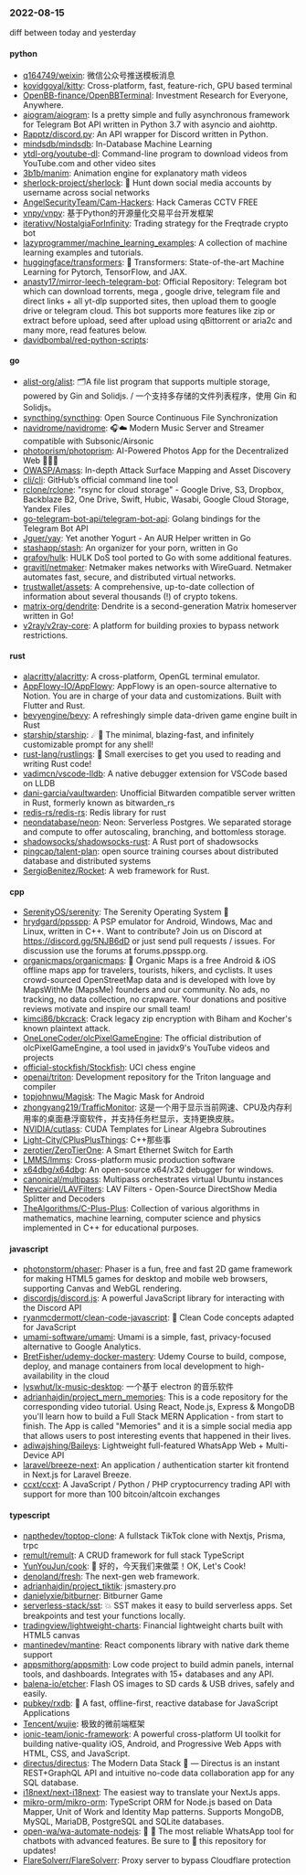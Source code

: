 ### 2022-08-15
diff between today and yesterday

#### python
* [q164749/weixin](https://github.com/q164749/weixin): 微信公众号推送模板消息
* [kovidgoyal/kitty](https://github.com/kovidgoyal/kitty): Cross-platform, fast, feature-rich, GPU based terminal
* [OpenBB-finance/OpenBBTerminal](https://github.com/OpenBB-finance/OpenBBTerminal): Investment Research for Everyone, Anywhere.
* [aiogram/aiogram](https://github.com/aiogram/aiogram): Is a pretty simple and fully asynchronous framework for Telegram Bot API written in Python 3.7 with asyncio and aiohttp.
* [Rapptz/discord.py](https://github.com/Rapptz/discord.py): An API wrapper for Discord written in Python.
* [mindsdb/mindsdb](https://github.com/mindsdb/mindsdb): In-Database Machine Learning
* [ytdl-org/youtube-dl](https://github.com/ytdl-org/youtube-dl): Command-line program to download videos from YouTube.com and other video sites
* [3b1b/manim](https://github.com/3b1b/manim): Animation engine for explanatory math videos
* [sherlock-project/sherlock](https://github.com/sherlock-project/sherlock): 🔎 Hunt down social media accounts by username across social networks
* [AngelSecurityTeam/Cam-Hackers](https://github.com/AngelSecurityTeam/Cam-Hackers): Hack Cameras CCTV FREE
* [vnpy/vnpy](https://github.com/vnpy/vnpy): 基于Python的开源量化交易平台开发框架
* [iterativv/NostalgiaForInfinity](https://github.com/iterativv/NostalgiaForInfinity): Trading strategy for the Freqtrade crypto bot
* [lazyprogrammer/machine_learning_examples](https://github.com/lazyprogrammer/machine_learning_examples): A collection of machine learning examples and tutorials.
* [huggingface/transformers](https://github.com/huggingface/transformers): 🤗 Transformers: State-of-the-art Machine Learning for Pytorch, TensorFlow, and JAX.
* [anasty17/mirror-leech-telegram-bot](https://github.com/anasty17/mirror-leech-telegram-bot): Official Repository: Telegram bot which can download torrents, mega , google drive, telegram file and direct links + all yt-dlp supported sites, then upload them to google drive or telegram cloud. This bot supports more features like zip or extract before upload, seed after upload using qBittorrent or aria2c and many more, read features below.
* [davidbombal/red-python-scripts](https://github.com/davidbombal/red-python-scripts): 

#### go
* [alist-org/alist](https://github.com/alist-org/alist): 🗂️A file list program that supports multiple storage, powered by Gin and Solidjs. / 一个支持多存储的文件列表程序，使用 Gin 和 Solidjs。
* [syncthing/syncthing](https://github.com/syncthing/syncthing): Open Source Continuous File Synchronization
* [navidrome/navidrome](https://github.com/navidrome/navidrome): 🎧☁️ Modern Music Server and Streamer compatible with Subsonic/Airsonic
* [photoprism/photoprism](https://github.com/photoprism/photoprism): AI-Powered Photos App for the Decentralized Web 🌈💎✨
* [OWASP/Amass](https://github.com/OWASP/Amass): In-depth Attack Surface Mapping and Asset Discovery
* [cli/cli](https://github.com/cli/cli): GitHub’s official command line tool
* [rclone/rclone](https://github.com/rclone/rclone): "rsync for cloud storage" - Google Drive, S3, Dropbox, Backblaze B2, One Drive, Swift, Hubic, Wasabi, Google Cloud Storage, Yandex Files
* [go-telegram-bot-api/telegram-bot-api](https://github.com/go-telegram-bot-api/telegram-bot-api): Golang bindings for the Telegram Bot API
* [Jguer/yay](https://github.com/Jguer/yay): Yet another Yogurt - An AUR Helper written in Go
* [stashapp/stash](https://github.com/stashapp/stash): An organizer for your porn, written in Go
* [grafov/hulk](https://github.com/grafov/hulk): HULK DoS tool ported to Go with some additional features.
* [gravitl/netmaker](https://github.com/gravitl/netmaker): Netmaker makes networks with WireGuard. Netmaker automates fast, secure, and distributed virtual networks.
* [trustwallet/assets](https://github.com/trustwallet/assets): A comprehensive, up-to-date collection of information about several thousands (!) of crypto tokens.
* [matrix-org/dendrite](https://github.com/matrix-org/dendrite): Dendrite is a second-generation Matrix homeserver written in Go!
* [v2ray/v2ray-core](https://github.com/v2ray/v2ray-core): A platform for building proxies to bypass network restrictions.

#### rust
* [alacritty/alacritty](https://github.com/alacritty/alacritty): A cross-platform, OpenGL terminal emulator.
* [AppFlowy-IO/AppFlowy](https://github.com/AppFlowy-IO/AppFlowy): AppFlowy is an open-source alternative to Notion. You are in charge of your data and customizations. Built with Flutter and Rust.
* [bevyengine/bevy](https://github.com/bevyengine/bevy): A refreshingly simple data-driven game engine built in Rust
* [starship/starship](https://github.com/starship/starship): ☄🌌️ The minimal, blazing-fast, and infinitely customizable prompt for any shell!
* [rust-lang/rustlings](https://github.com/rust-lang/rustlings): 🦀 Small exercises to get you used to reading and writing Rust code!
* [vadimcn/vscode-lldb](https://github.com/vadimcn/vscode-lldb): A native debugger extension for VSCode based on LLDB
* [dani-garcia/vaultwarden](https://github.com/dani-garcia/vaultwarden): Unofficial Bitwarden compatible server written in Rust, formerly known as bitwarden_rs
* [redis-rs/redis-rs](https://github.com/redis-rs/redis-rs): Redis library for rust
* [neondatabase/neon](https://github.com/neondatabase/neon): Neon: Serverless Postgres. We separated storage and compute to offer autoscaling, branching, and bottomless storage.
* [shadowsocks/shadowsocks-rust](https://github.com/shadowsocks/shadowsocks-rust): A Rust port of shadowsocks
* [pingcap/talent-plan](https://github.com/pingcap/talent-plan): open source training courses about distributed database and distributed systems
* [SergioBenitez/Rocket](https://github.com/SergioBenitez/Rocket): A web framework for Rust.

#### cpp
* [SerenityOS/serenity](https://github.com/SerenityOS/serenity): The Serenity Operating System 🐞
* [hrydgard/ppsspp](https://github.com/hrydgard/ppsspp): A PSP emulator for Android, Windows, Mac and Linux, written in C++. Want to contribute? Join us on Discord at https://discord.gg/5NJB6dD or just send pull requests / issues. For discussion use the forums at forums.ppsspp.org.
* [organicmaps/organicmaps](https://github.com/organicmaps/organicmaps): 🍃 Organic Maps is a free Android & iOS offline maps app for travelers, tourists, hikers, and cyclists. It uses crowd-sourced OpenStreetMap data and is developed with love by MapsWithMe (MapsMe) founders and our community. No ads, no tracking, no data collection, no crapware. Your donations and positive reviews motivate and inspire our small team!
* [kimci86/bkcrack](https://github.com/kimci86/bkcrack): Crack legacy zip encryption with Biham and Kocher's known plaintext attack.
* [OneLoneCoder/olcPixelGameEngine](https://github.com/OneLoneCoder/olcPixelGameEngine): The official distribution of olcPixelGameEngine, a tool used in javidx9's YouTube videos and projects
* [official-stockfish/Stockfish](https://github.com/official-stockfish/Stockfish): UCI chess engine
* [openai/triton](https://github.com/openai/triton): Development repository for the Triton language and compiler
* [topjohnwu/Magisk](https://github.com/topjohnwu/Magisk): The Magic Mask for Android
* [zhongyang219/TrafficMonitor](https://github.com/zhongyang219/TrafficMonitor): 这是一个用于显示当前网速、CPU及内存利用率的桌面悬浮窗软件，并支持任务栏显示，支持更换皮肤。
* [NVIDIA/cutlass](https://github.com/NVIDIA/cutlass): CUDA Templates for Linear Algebra Subroutines
* [Light-City/CPlusPlusThings](https://github.com/Light-City/CPlusPlusThings): C++那些事
* [zerotier/ZeroTierOne](https://github.com/zerotier/ZeroTierOne): A Smart Ethernet Switch for Earth
* [LMMS/lmms](https://github.com/LMMS/lmms): Cross-platform music production software
* [x64dbg/x64dbg](https://github.com/x64dbg/x64dbg): An open-source x64/x32 debugger for windows.
* [canonical/multipass](https://github.com/canonical/multipass): Multipass orchestrates virtual Ubuntu instances
* [Nevcairiel/LAVFilters](https://github.com/Nevcairiel/LAVFilters): LAV Filters - Open-Source DirectShow Media Splitter and Decoders
* [TheAlgorithms/C-Plus-Plus](https://github.com/TheAlgorithms/C-Plus-Plus): Collection of various algorithms in mathematics, machine learning, computer science and physics implemented in C++ for educational purposes.

#### javascript
* [photonstorm/phaser](https://github.com/photonstorm/phaser): Phaser is a fun, free and fast 2D game framework for making HTML5 games for desktop and mobile web browsers, supporting Canvas and WebGL rendering.
* [discordjs/discord.js](https://github.com/discordjs/discord.js): A powerful JavaScript library for interacting with the Discord API
* [ryanmcdermott/clean-code-javascript](https://github.com/ryanmcdermott/clean-code-javascript): 🛁 Clean Code concepts adapted for JavaScript
* [umami-software/umami](https://github.com/umami-software/umami): Umami is a simple, fast, privacy-focused alternative to Google Analytics.
* [BretFisher/udemy-docker-mastery](https://github.com/BretFisher/udemy-docker-mastery): Udemy Course to build, compose, deploy, and manage containers from local development to high-availability in the cloud
* [lyswhut/lx-music-desktop](https://github.com/lyswhut/lx-music-desktop): 一个基于 electron 的音乐软件
* [adrianhajdin/project_mern_memories](https://github.com/adrianhajdin/project_mern_memories): This is a code repository for the corresponding video tutorial. Using React, Node.js, Express & MongoDB you'll learn how to build a Full Stack MERN Application - from start to finish. The App is called "Memories" and it is a simple social media app that allows users to post interesting events that happened in their lives.
* [adiwajshing/Baileys](https://github.com/adiwajshing/Baileys): Lightweight full-featured WhatsApp Web + Multi-Device API
* [laravel/breeze-next](https://github.com/laravel/breeze-next): An application / authentication starter kit frontend in Next.js for Laravel Breeze.
* [ccxt/ccxt](https://github.com/ccxt/ccxt): A JavaScript / Python / PHP cryptocurrency trading API with support for more than 100 bitcoin/altcoin exchanges

#### typescript
* [napthedev/toptop-clone](https://github.com/napthedev/toptop-clone): A fullstack TikTok clone with Nextjs, Prisma, trpc
* [remult/remult](https://github.com/remult/remult): A CRUD framework for full stack TypeScript
* [YunYouJun/cook](https://github.com/YunYouJun/cook): 🍲 好的，今天我们来做菜！OK, Let's Cook!
* [denoland/fresh](https://github.com/denoland/fresh): The next-gen web framework.
* [adrianhajdin/project_tiktik](https://github.com/adrianhajdin/project_tiktik): jsmastery.pro
* [danielyxie/bitburner](https://github.com/danielyxie/bitburner): Bitburner Game
* [serverless-stack/sst](https://github.com/serverless-stack/sst): 💥 SST makes it easy to build serverless apps. Set breakpoints and test your functions locally.
* [tradingview/lightweight-charts](https://github.com/tradingview/lightweight-charts): Financial lightweight charts built with HTML5 canvas
* [mantinedev/mantine](https://github.com/mantinedev/mantine): React components library with native dark theme support
* [appsmithorg/appsmith](https://github.com/appsmithorg/appsmith): Low code project to build admin panels, internal tools, and dashboards. Integrates with 15+ databases and any API.
* [balena-io/etcher](https://github.com/balena-io/etcher): Flash OS images to SD cards & USB drives, safely and easily.
* [pubkey/rxdb](https://github.com/pubkey/rxdb): 🔄 A fast, offline-first, reactive database for JavaScript Applications
* [Tencent/wujie](https://github.com/Tencent/wujie): 极致的微前端框架
* [ionic-team/ionic-framework](https://github.com/ionic-team/ionic-framework): A powerful cross-platform UI toolkit for building native-quality iOS, Android, and Progressive Web Apps with HTML, CSS, and JavaScript.
* [directus/directus](https://github.com/directus/directus): The Modern Data Stack 🐰 — Directus is an instant REST+GraphQL API and intuitive no-code data collaboration app for any SQL database.
* [i18next/next-i18next](https://github.com/i18next/next-i18next): The easiest way to translate your NextJs apps.
* [mikro-orm/mikro-orm](https://github.com/mikro-orm/mikro-orm): TypeScript ORM for Node.js based on Data Mapper, Unit of Work and Identity Map patterns. Supports MongoDB, MySQL, MariaDB, PostgreSQL and SQLite databases.
* [open-wa/wa-automate-nodejs](https://github.com/open-wa/wa-automate-nodejs): 💬 🤖 The most reliable WhatsApp tool for chatbots with advanced features. Be sure to 🌟 this repository for updates!
* [FlareSolverr/FlareSolverr](https://github.com/FlareSolverr/FlareSolverr): Proxy server to bypass Cloudflare protection
